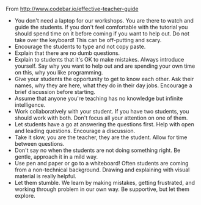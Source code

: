 From http://www.codebar.io/effective-teacher-guide

* You don't need a laptop for our workshops. You are there to watch and guide
  the students. If you don't feel comfortable with the tutorial you should spend
  time on it before coming if you want to help out. Do not take over the
  keyboard! This can be off-putting and scary.
* Encourage the students to type and not copy paste.
* Explain that there are no dumb questions.
* Explain to students that it's OK to make mistakes. Always introduce yourself.
  Say why you want to help out and are spending your own time on this, why you
  like programming.
* Give your students the opportunity to get to know each other. Ask their names,
  why they are here, what they do in their day jobs. Encourage a brief
  discussion before starting.
* Assume that anyone you're teaching has no knowledge but infinite intelligence.
* Work collaboratively with your student. If you have two students, you should
  work with both. Don't focus all your attention on one of them.
* Let students have a go at answering the questions first. Help with open and
  leading questions. Encourage a discussion.
* Take it slow, you are the teacher, they are the student. Allow for time
  between questions.
* Don't say no when the students are not doing something right. Be gentle,
  approach it in a mild way.
* Use pen and paper or go to a whiteboard! Often students are coming from a
  non-technical background. Drawing and explaining with visual material is
  really helpful.
* Let them stumble. We learn by making mistakes, getting frustrated, and working
  through problem in our own way. Be supportive, but let them explore.